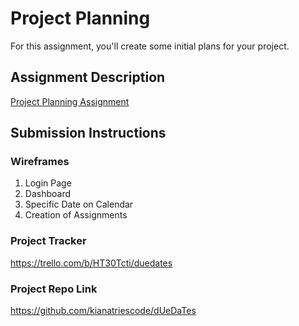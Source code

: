 # Project Planning
For this assignment, you'll create some initial plans for your project.

## Assignment Description
[Project Planning Assignment](https://education.launchcode.org/liftoff/assignments/planning/)

## Submission Instructions

### Wireframes

1) Login Page
2) Dashboard
3) Specific Date on Calendar
4) Creation of Assignments

### Project Tracker

https://trello.com/b/HT30Tcti/duedates

### Project Repo Link

https://github.com/kianatriescode/dUeDaTes
